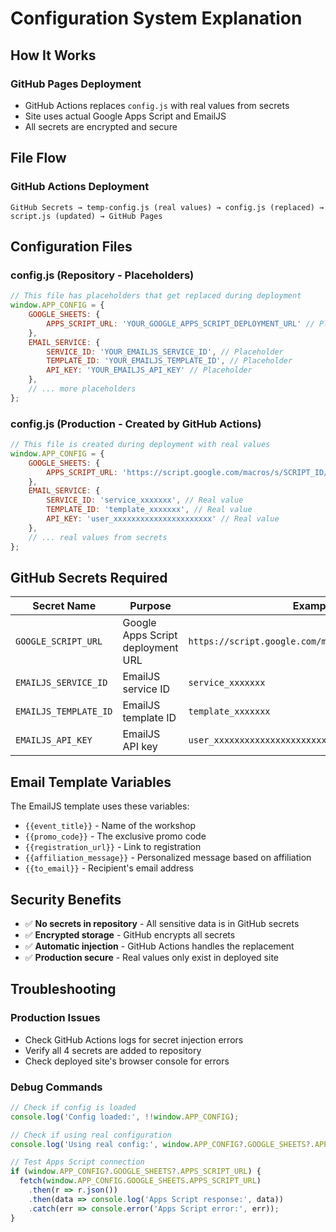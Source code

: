 # Configuration System Explanation

## How It Works

### GitHub Pages Deployment
- GitHub Actions replaces `config.js` with real values from secrets
- Site uses actual Google Apps Script and EmailJS
- All secrets are encrypted and secure

## File Flow

### GitHub Actions Deployment
```
GitHub Secrets → temp-config.js (real values) → config.js (replaced) → script.js (updated) → GitHub Pages
```

## Configuration Files

### config.js (Repository - Placeholders)
```javascript
// This file has placeholders that get replaced during deployment
window.APP_CONFIG = {
    GOOGLE_SHEETS: {
        APPS_SCRIPT_URL: 'YOUR_GOOGLE_APPS_SCRIPT_DEPLOYMENT_URL' // Placeholder
    },
    EMAIL_SERVICE: {
        SERVICE_ID: 'YOUR_EMAILJS_SERVICE_ID', // Placeholder
        TEMPLATE_ID: 'YOUR_EMAILJS_TEMPLATE_ID', // Placeholder
        API_KEY: 'YOUR_EMAILJS_API_KEY' // Placeholder
    },
    // ... more placeholders
};
```

### config.js (Production - Created by GitHub Actions)
```javascript
// This file is created during deployment with real values
window.APP_CONFIG = {
    GOOGLE_SHEETS: {
        APPS_SCRIPT_URL: 'https://script.google.com/macros/s/SCRIPT_ID/exec' // Real value
    },
    EMAIL_SERVICE: {
        SERVICE_ID: 'service_xxxxxxx', // Real value
        TEMPLATE_ID: 'template_xxxxxxx', // Real value
        API_KEY: 'user_xxxxxxxxxxxxxxxxxxxxxx' // Real value
    },
    // ... real values from secrets
};
```

## GitHub Secrets Required

| Secret Name | Purpose | Example |
|-------------|---------|---------|
| `GOOGLE_SCRIPT_URL` | Google Apps Script deployment URL | `https://script.google.com/macros/s/SCRIPT_ID/exec` |
| `EMAILJS_SERVICE_ID` | EmailJS service ID | `service_xxxxxxx` |
| `EMAILJS_TEMPLATE_ID` | EmailJS template ID | `template_xxxxxxx` |
| `EMAILJS_API_KEY` | EmailJS API key | `user_xxxxxxxxxxxxxxxxxxxxxx` |

## Email Template Variables

The EmailJS template uses these variables:
- `{{event_title}}` - Name of the workshop
- `{{promo_code}}` - The exclusive promo code
- `{{registration_url}}` - Link to registration
- `{{affiliation_message}}` - Personalized message based on affiliation
- `{{to_email}}` - Recipient's email address

## Security Benefits

- ✅ **No secrets in repository** - All sensitive data is in GitHub secrets
- ✅ **Encrypted storage** - GitHub encrypts all secrets
- ✅ **Automatic injection** - GitHub Actions handles the replacement
- ✅ **Production secure** - Real values only exist in deployed site

## Troubleshooting

### Production Issues
- Check GitHub Actions logs for secret injection errors
- Verify all 4 secrets are added to repository
- Check deployed site's browser console for errors

### Debug Commands
```javascript
// Check if config is loaded
console.log('Config loaded:', !!window.APP_CONFIG);

// Check if using real configuration
console.log('Using real config:', window.APP_CONFIG?.GOOGLE_SHEETS?.APPS_SCRIPT_URL !== 'YOUR_GOOGLE_APPS_SCRIPT_DEPLOYMENT_URL');

// Test Apps Script connection
if (window.APP_CONFIG?.GOOGLE_SHEETS?.APPS_SCRIPT_URL) {
  fetch(window.APP_CONFIG.GOOGLE_SHEETS.APPS_SCRIPT_URL)
    .then(r => r.json())
    .then(data => console.log('Apps Script response:', data))
    .catch(err => console.error('Apps Script error:', err));
}
``` 